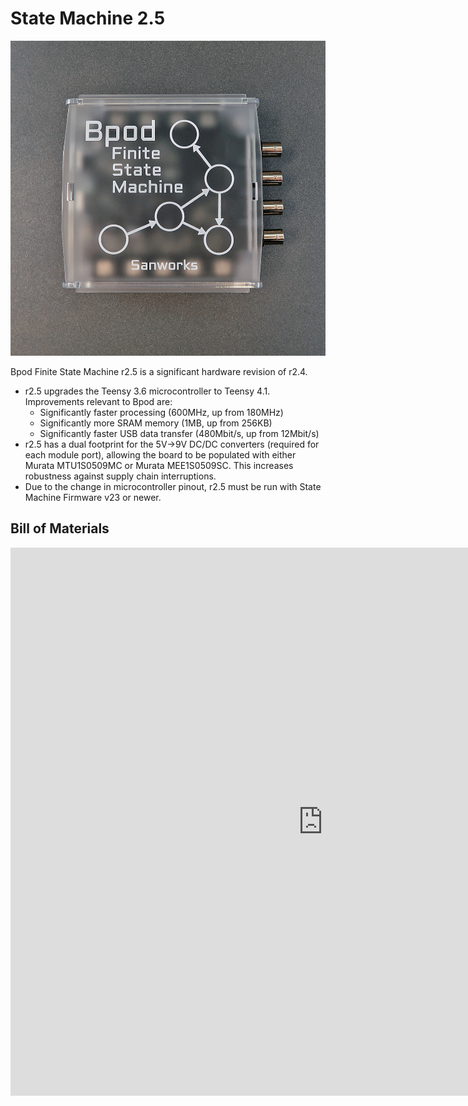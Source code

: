 # State Machine 2.5
![Alt text](../images/statemachine-2_5.png)

Bpod Finite State Machine r2.5 is a significant hardware revision of r2.4.

- r2.5 upgrades the Teensy 3.6 microcontroller to Teensy 4.1.  Improvements relevant to Bpod are:
    - Significantly faster processing (600MHz, up from 180MHz)
    - Significantly more SRAM memory (1MB, up from 256KB)
    - Significantly faster USB data transfer (480Mbit/s, up from 12Mbit/s)
- r2.5 has a dual footprint for the 5V->9V DC/DC converters (required for each module port), allowing the board to be populated with either Murata MTU1S0509MC or Murata MEE1S0509SC. This increases robustness against supply chain interruptions.
- Due to the change in microcontroller pinout, r2.5 must be run with State Machine Firmware v23 or newer.

## Bill of Materials
<iframe height=900 width=1000 jsname="L5Fo6c" jscontroller="usmiIb" jsaction="rcuQ6b:WYd;" class="YMEQtf DnR2hf L6cTce-purZT L6cTce-pSzOP KfXz0b" sandbox="allow-scripts allow-popups allow-forms allow-same-origin allow-popups-to-escape-sandbox allow-downloads allow-modals" frameborder="0" aria-label="Spreadsheet, Finite State Machine r2.5 BOM" style="height: 877px" allowfullscreen="" src="https://docs.google.com/spreadsheets/d/1Bvim6T036Oq8AwU1QsMe83GjTzN_QnnkfPfBAIKvoHY/htmlembed?authuser=0"></iframe>